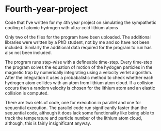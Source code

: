# Fourth-year-project
Code that I've written for my 4th year project on simulating the sympathetic cooling of atomic hydrogen with ultra-cold lithium atoms

Only two of the files for the program have been uploaded. The additional libraries were written by a PhD student, not by me and so have not been included. Similarly the additional data required for the program to run has also not been included.

The program runs step-wise with a defineable time-step. Every time-step the program solves the equation of motion of the hydogen particles in the magnetic trap by numerically integrating using a velocity verlet algorithm. After the integration it uses a probabalistic method to check whether each hydrogen atom collides with an atom from lithium atom cloud. If a collision occurs then a random velocity is chosen for the lithium atom and an elastic collision is computed. 

There are two sets of code, one for execution in parallel and one for sequential execution. The parallel code run significantly faster than the sequential code, although it does lack some functionality like being able to track the temperature and particle number of the lithium atom cloud, although, this is fairly insignificant anyway.
